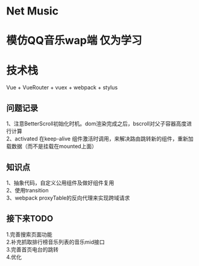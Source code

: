 # Net Music

# 模仿QQ音乐wap端 仅为学习

# 技术栈

Vue + VueRouter + vuex + webpack + stylus 



## 问题记录
  1、注意BetterScroll初始化时机。dom渲染完成之后，bscroll对父子容器高度进行计算  
  2、activated 在keep-alive 组件激活时调用，来解决路由跳转新的组件，重新加载数据（而不是挂载在mounted上面）  
  
  
## 知识点
  1、抽象代码，自定义公用组件及做好组件复用  
  2、使用transition  
  3、webpack proxyTable的反向代理来实现跨域请求



## 接下来TODO  

   1.完善搜索页面功能    
   2.补充抓取排行榜音乐列表的音乐mid接口  
   3.完善首页电台的跳转  
   4.优化

